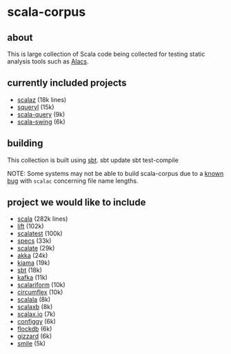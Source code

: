 # scala-corpus #
## about ##
This is large collection of Scala code being collected for testing static analysis tools such as [Alacs](https://github.com/alacscala/alacs).

## currently included projects ##
* [scalaz](http://code.google.com/p/scalaz/) (18k lines)
* [squeryl](https://github.com/max-l/Squeryl)  (15k)
* [scala-query](https://github.com/szeiger/scala-query) (9k)
* [scala-swing](https://github.com/ingoem/scala-swing) (6k)

## building  ##
This collection is built using [sbt](http://code.google.com/p/simple-build-tool/).
    sbt update
    sbt test-compile

NOTE: Some systems may not be able to build scala-corpus due to a [known bug](http://lampsvn.epfl.ch/trac/scala/ticket/3623) with `scalac` concerning file name lengths.

## project we would like to include ##
* [scala](https://github.com/scala/scala) (282k lines)
* [lift](https://github.com/lift/lift) (102k)
* [scalatest](http://www.scalatest.org/download) (100k)
* [specs](http://code.google.com/p/specs/source/checkout) (33k)
* [scalate](https://github.com/scalate/scalate) (29k)
* [akka](https://github.com/jboner/akka) (24k)
* [kiama](http://code.google.com/p/kiama/) (19k)
* [sbt](http://code.google.com/p/simple-build-tool/source/checkout) (18k)
* [kafka](https://github.com/kafka-dev/kafka) (11k)
* [scalariform](https://github.com/mdr/scalariform) (10k)
* [circumflex](https://github.com/inca/circumflex) (10k)
* [scalala](http://code.google.com/p/scalala/) (8k)
* [scalaxb](https://github.com/eed3si9n/scalaxb) (8k)
* [scalax.io](https://github.com/eengbrec/Scalax.IO) (7k)
* [configgy](https://github.com/robey/configgy) (6k)
* [flockdb](https://github.com/twitter/flockdb) (6k)
* [gizzard](https://github.com/twitter/gizzard) (6k)
* [smile](https://github.com/robey/smile.git) (5k)
